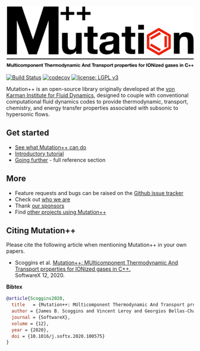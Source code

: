 <a id="top"></a>

<img src="docs/artwork/mpp-logo.png" alt="Mutation++" width="600"/>

[![Build Status](https://github.com/mutationpp/Mutationpp/workflows/Build/badge.svg)](https://github.com/mutationpp/Mutationpp/actions)
[![codecov](https://codecov.io/gh/mutationpp/Mutationpp/branch/master/graph/badge.svg)](https://codecov.io/gh/mutationpp/Mutationpp)
[![license: LGPL v3](https://img.shields.io/badge/License-LGPL%20v3-blue.svg)](https://www.gnu.org/licenses/lgpl-3.0)

Mutation++ is an open-source library originally developed at the [von Karman Institute for Fluid Dynamics](https://www.vki.ac.be), designed to couple with conventional computational fluid dynamics codes to provide thermodynamic, transport, chemistry, and energy transfer properties associated with subsonic to hypersonic flows.

## Get started
* [See what Mutation++ can do](docs/capabilities.md#top)
* [Introductory tutorial](docs/getting-started.md#top)
* [Going further](docs/Readme.md#top) - full reference section

## More
* Feature requests and bugs can be raised on the [Github issue tracker](https://github.com/mutationpp/Mutationpp/issues)
* Check out [who we are](docs/contributors.md#top)
* Thank [our sponsors](docs/funding.md#top)
* Find [other projects using Mutation++](docs/users.md#top)

## Citing Mutation++
Please cite the following article when mentioning Mutation++ in your own papers.

* Scoggins et al. [Mutation++: MUlticomponent Thermodynamic And Transport properties for IONized gases in C++.](https://www.sciencedirect.com/science/article/pii/S2352711020302880)
<br>SoftwareX 12, 2020.

**Bibtex**
```bibtex
@article{Scoggins2020,
  title   = {Mutation++: MUlticomponent Thermodynamic And Transport properties for IONized gases in C++},
  author = {James B. Scoggins and Vincent Leroy and Georgios Bellas-Chatzigeorgis and Bruno Dias and Thierry E. Magin},
  journal = {SoftwareX},
  volume = {12},
  year = {2020},
  doi = {10.1016/j.softx.2020.100575}
}
```
